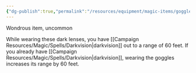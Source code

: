 ```yaml
---
{"dg-publish":true,"permalink":"/resources/equipment/magic-items/goggles-of-night/"}
---
```


Wondrous item, uncommon 

While wearing these dark lenses, you have [[Campaign Resources/Magic/Spells/Darkvision\|darkvision]] out to a range of 60 feet. If you already have [[Campaign Resources/Magic/Spells/Darkvision\|darkvision]], wearing the goggles increases its range by 60 feet.